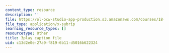 ```yaml
---
content_type: resource
description: ''
file: https://ol-ocw-studio-app-production.s3.amazonaws.com/courses/18-01sc-single-variable-calculus-fall-2010/c13d2e0e27a9f8196b11d5016b622324_1424365.srt
file_type: application/x-subrip
learning_resource_types: []
resourcetype: Other
title: 3play caption file
uid: c13d2e0e-27a9-f819-6b11-d5016b622324
---
```

